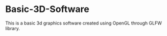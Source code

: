 # Basic-3D-Software
This is a basic 3d graphics software created using OpenGL through GLFW library.
